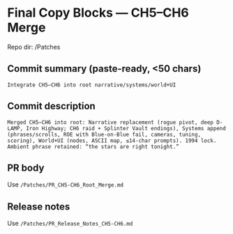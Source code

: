 # Final Copy Blocks — CH5–CH6 Merge
Repo dir: /Patches

## Commit summary (paste-ready, <50 chars)
```
Integrate CH5–CH6 into root narrative/systems/world+UI
```

## Commit description
```
Merged CH5–CH6 into root: Narrative replacement (rogue pivot, deep D-LAMP, Iron Highway; CH6 raid + Splinter Vault endings), Systems append (phrases/scrolls, ROE with Blue-on-Blue fail, cameras, tuning, scoring), World+UI (nodes, ASCII map, ≤14-char prompts). 1994 lock. Ambient phrase retained: “the stars are right tonight.”
```

## PR body
Use `/Patches/PR_CH5-CH6_Root_Merge.md`

## Release notes
Use `/Patches/PR_Release_Notes_CH5-CH6.md`
